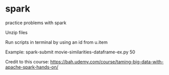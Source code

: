 # spark
practice problems with spark

Unzip files

Run scripts in terminal by using an id from u.item

Example: spark-submit movie-similarities-dataframe-ex.py 50

Credit to this course: https://bah.udemy.com/course/taming-big-data-with-apache-spark-hands-on/
